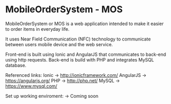 # MobileOrderSystem - MOS
MobileOrderSystem or MOS is a web application intended to make it easier to order items in everyday life.

It uses Near Field Communication (NFC) technology to communicate
between users mobile device and the web service.

Front-end is built using Ionic and AngularJS that communicates to back-end using http requests.
Back-end is build with PHP and integrates MySQL database.

Referenced links:
Ionic -> http://ionicframework.com/
AngularJS -> https://angularjs.org/
PHP -> http://php.net/
MySQL -> https://www.mysql.com/

Set up working enviroment:
 -> Coming soon

